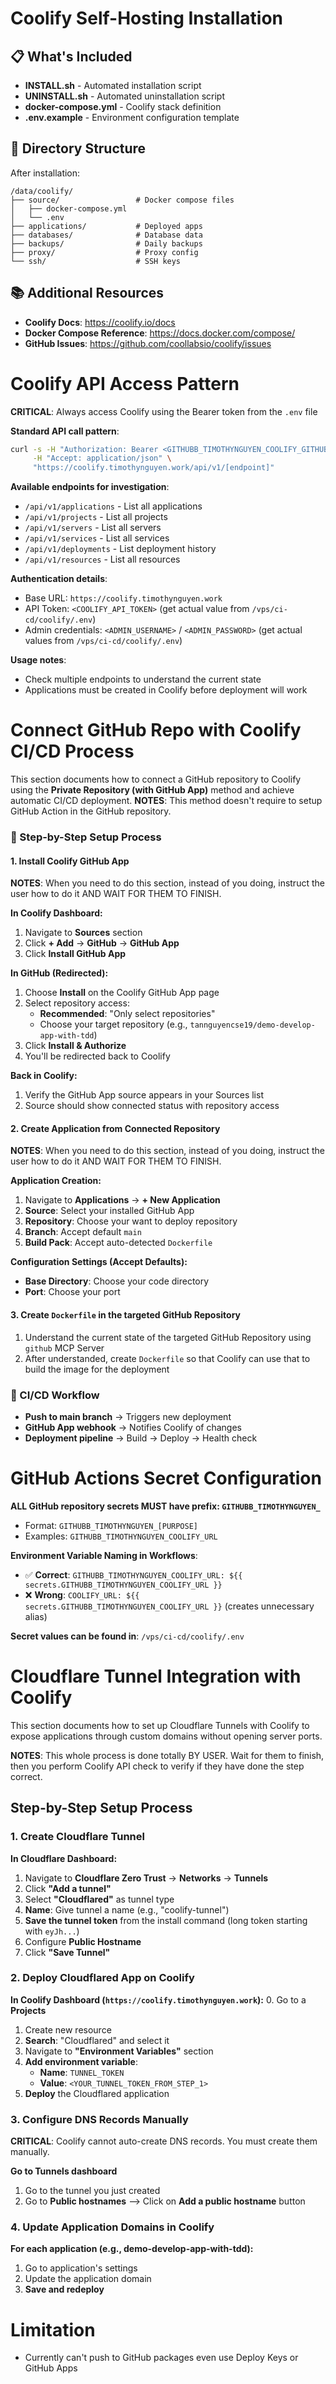 # Coolify Self-Hosting Installation

## 📋 What's Included

- **INSTALL.sh** - Automated installation script
- **UNINSTALL.sh** - Automated uninstallation script
- **docker-compose.yml** - Coolify stack definition
- **.env.example** - Environment configuration template

## 📁 Directory Structure

After installation:

```
/data/coolify/
├── source/                 # Docker compose files
│   ├── docker-compose.yml
│   └── .env
├── applications/           # Deployed apps
├── databases/              # Database data
├── backups/                # Daily backups
├── proxy/                  # Proxy config
└── ssh/                    # SSH keys
```

## 📚 Additional Resources

- **Coolify Docs**: https://coolify.io/docs
- **Docker Compose Reference**: https://docs.docker.com/compose/
- **GitHub Issues**: https://github.com/coollabsio/coolify/issues

# Coolify API Access Pattern

**CRITICAL**: Always access Coolify using the Bearer token from the `.env` file

**Standard API call pattern**:
```bash
curl -s -H "Authorization: Bearer <GITHUBB_TIMOTHYNGUYEN_COOLIFY_GITHUB_ACTION_API_TOKEN>" \
     -H "Accept: application/json" \
     "https://coolify.timothynguyen.work/api/v1/[endpoint]"
```

**Available endpoints for investigation**:
- `/api/v1/applications` - List all applications
- `/api/v1/projects` - List all projects  
- `/api/v1/servers` - List all servers
- `/api/v1/services` - List all services
- `/api/v1/deployments` - List deployment history
- `/api/v1/resources` - List all resources

**Authentication details**:
- Base URL: `https://coolify.timothynguyen.work`
- API Token: `<COOLIFY_API_TOKEN>` (get actual value from `/vps/ci-cd/coolify/.env`)
- Admin credentials: `<ADMIN_USERNAME>` / `<ADMIN_PASSWORD>` (get actual values from `/vps/ci-cd/coolify/.env`)

**Usage notes**:
- Check multiple endpoints to understand the current state
- Applications must be created in Coolify before deployment will work

# Connect GitHub Repo with Coolify CI/CD Process

This section documents how to connect a GitHub repository to Coolify using the **Private Repository (with GitHub App)** method and achieve automatic CI/CD deployment. **NOTES**: This method doesn't require to setup GitHub Action in the GitHub repository.

### 🔧 Step-by-Step Setup Process

#### 1. Install Coolify GitHub App

**NOTES**: When you need to do this section, instead of you doing, instruct the user how to do it AND WAIT FOR THEM TO FINISH.

**In Coolify Dashboard:**
1. Navigate to **Sources** section
2. Click **+ Add** → **GitHub** → **GitHub App**
3. Click **Install GitHub App**

**In GitHub (Redirected):**
1. Choose **Install** on the Coolify GitHub App page
2. Select repository access:
   - **Recommended**: "Only select repositories"
   - Choose your target repository (e.g., `tannguyencse19/demo-develop-app-with-tdd`)
3. Click **Install & Authorize**
4. You'll be redirected back to Coolify

**Back in Coolify:**
1. Verify the GitHub App source appears in your Sources list
2. Source should show connected status with repository access

#### 2. Create Application from Connected Repository

**NOTES**: When you need to do this section, instead of you doing, instruct the user how to do it AND WAIT FOR THEM TO FINISH.

**Application Creation:**
1. Navigate to **Applications** → **+ New Application**
2. **Source**: Select your installed GitHub App
3. **Repository**: Choose your want to deploy repository
4. **Branch**: Accept default `main`
5. **Build Pack**: Accept auto-detected `Dockerfile`

**Configuration Settings (Accept Defaults):**
- **Base Directory**: Choose your code directory
- **Port**: Choose your port

#### 3. Create `Dockerfile` in the targeted GitHub Repository
1. Understand the current state of the targeted GitHub Repository using `github` MCP Server
2. After understanded, create `Dockerfile` so that Coolify can use that to build the image for the deployment 

### 🔄 CI/CD Workflow

- **Push to main branch** → Triggers new deployment
- **GitHub App webhook** → Notifies Coolify of changes
- **Deployment pipeline** → Build → Deploy → Health check

# GitHub Actions Secret Configuration

**ALL GitHub repository secrets MUST have prefix: `GITHUBB_TIMOTHYNGUYEN_`**
- Format: `GITHUBB_TIMOTHYNGUYEN_[PURPOSE]`
- Examples: `GITHUBB_TIMOTHYNGUYEN_COOLIFY_URL`

**Environment Variable Naming in Workflows**:
- ✅ **Correct**: `GITHUBB_TIMOTHYNGUYEN_COOLIFY_URL: ${{ secrets.GITHUBB_TIMOTHYNGUYEN_COOLIFY_URL }}`
- ❌ **Wrong**: `COOLIFY_URL: ${{ secrets.GITHUBB_TIMOTHYNGUYEN_COOLIFY_URL }}` (creates unnecessary alias)

**Secret values can be found in**: `/vps/ci-cd/coolify/.env`

# Cloudflare Tunnel Integration with Coolify

This section documents how to set up Cloudflare Tunnels with Coolify to expose applications through custom domains without opening server ports. 

**NOTES**: This whole process is done totally BY USER. Wait for them to finish, then you perform Coolify API check to verify if they have done the step correct.

## Step-by-Step Setup Process

### 1. Create Cloudflare Tunnel

**In Cloudflare Dashboard:**
1. Navigate to **Cloudflare Zero Trust** → **Networks** → **Tunnels**
2. Click **"Add a tunnel"**
3. Select **"Cloudflared"** as tunnel type
4. **Name**: Give tunnel a name (e.g., "coolify-tunnel")
5. **Save the tunnel token** from the install command (long token starting with `eyJh...`)
6. Configure **Public Hostname**
7. Click **"Save Tunnel"**

### 2. Deploy Cloudflared App on Coolify

**In Coolify Dashboard (`https://coolify.timothynguyen.work`):**
0. Go to a **Projects**
1. Create new resource
2. **Search**: "Cloudflared" and select it
3. Navigate to **"Environment Variables"** section
4. **Add environment variable**:
   - **Name**: `TUNNEL_TOKEN`
   - **Value**: `<YOUR_TUNNEL_TOKEN_FROM_STEP_1>`
5. **Deploy** the Cloudflared application

### 3. Configure DNS Records Manually

**CRITICAL**: Coolify cannot auto-create DNS records. You must create them manually.

**Go to Tunnels dashboard**
1. Go to the tunnel you just created
2. Go to **Public hostnames** --> Click on **Add a public hostname** button

### 4. Update Application Domains in Coolify

**For each application (e.g., demo-develop-app-with-tdd):**
1. Go to application's settings  
2. Update the application domain
3. **Save and redeploy**

# Limitation

- Currently can't push to GitHub packages even use Deploy Keys or GitHub Apps